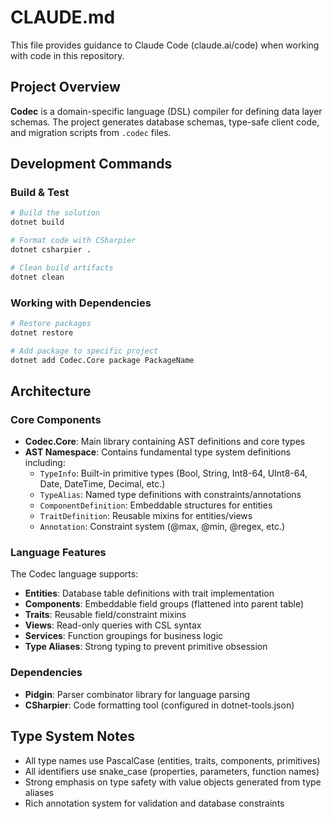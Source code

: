# CLAUDE.md

This file provides guidance to Claude Code (claude.ai/code) when working with code in this repository.

## Project Overview

**Codec** is a domain-specific language (DSL) compiler for defining data layer schemas. The project generates database schemas, type-safe client code, and migration scripts from `.codec` files.

## Development Commands

### Build & Test
```bash
# Build the solution
dotnet build

# Format code with CSharpier
dotnet csharpier .

# Clean build artifacts
dotnet clean
```

### Working with Dependencies
```bash
# Restore packages
dotnet restore

# Add package to specific project
dotnet add Codec.Core package PackageName
```

## Architecture

### Core Components
- **Codec.Core**: Main library containing AST definitions and core types
- **AST Namespace**: Contains fundamental type system definitions including:
  - `TypeInfo`: Built-in primitive types (Bool, String, Int8-64, UInt8-64, Date, DateTime, Decimal, etc.)
  - `TypeAlias`: Named type definitions with constraints/annotations
  - `ComponentDefinition`: Embeddable structures for entities
  - `TraitDefinition`: Reusable mixins for entities/views
  - `Annotation`: Constraint system (@max, @min, @regex, etc.)

### Language Features
The Codec language supports:
- **Entities**: Database table definitions with trait implementation
- **Components**: Embeddable field groups (flattened into parent table)
- **Traits**: Reusable field/constraint mixins
- **Views**: Read-only queries with CSL syntax
- **Services**: Function groupings for business logic
- **Type Aliases**: Strong typing to prevent primitive obsession

### Dependencies
- **Pidgin**: Parser combinator library for language parsing
- **CSharpier**: Code formatting tool (configured in dotnet-tools.json)

## Type System Notes
- All type names use PascalCase (entities, traits, components, primitives)
- All identifiers use snake_case (properties, parameters, function names)
- Strong emphasis on type safety with value objects generated from type aliases
- Rich annotation system for validation and database constraints